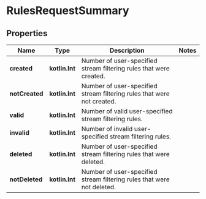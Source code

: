
# RulesRequestSummary

## Properties
Name | Type | Description | Notes
------------ | ------------- | ------------- | -------------
**created** | **kotlin.Int** | Number of user-specified stream filtering rules that were created. | 
**notCreated** | **kotlin.Int** | Number of user-specified stream filtering rules that were not created. | 
**valid** | **kotlin.Int** | Number of valid user-specified stream filtering rules. | 
**invalid** | **kotlin.Int** | Number of invalid user-specified stream filtering rules. | 
**deleted** | **kotlin.Int** | Number of user-specified stream filtering rules that were deleted. | 
**notDeleted** | **kotlin.Int** | Number of user-specified stream filtering rules that were not deleted. | 



